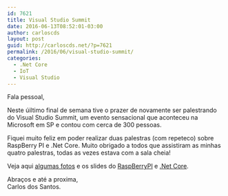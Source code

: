 ```yaml
---
id: 7621
title: Visual Studio Summit
date: 2016-06-13T08:52:01-03:00
author: carloscds
layout: post
guid: http://carloscds.net/?p=7621
permalink: /2016/06/visual-studio-summit/
categories:
  - .Net Core
  - IoT
  - Visual Studio
---
```

Fala pessoal,

Neste úiltimo final de semana tive o prazer de novamente ser palestrando do Visual Studio Summit, um evento sensacional que aconteceu na Microsoft em SP e contou com cerca de 300 pessoas. 

Fiquei muito feliz em poder realizar duas palestras (com repeteco) sobre RaspBerry PI e .Net Core. Muito obrigado a todos que assistiram as minhas quatro palestras, todas as vezes estava com a sala cheia!

Veja aqui [algumas fotos](https://www.facebook.com/media/set/?set=a.10209824189940747.1073741850.1212382196&type=1&l=5275e86ccb) e os slides do [RaspBerryPI](http://www.slideshare.net/carloscds/raspberry-pi-63003837) e [.Net Core](http://www.slideshare.net/carloscds/net-core-viso-geral).

Abraços e até a proxima,  
Carlos dos Santos.